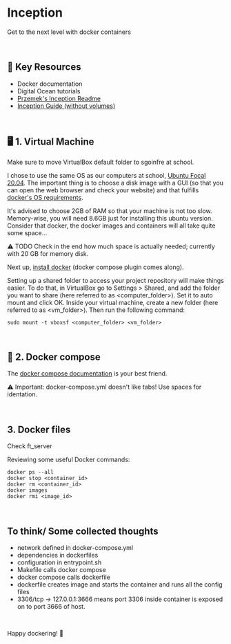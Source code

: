 # Inception
Get to the next level with docker containers 

<br/>

## 🔗​ Key Resources
* Docker documentation
* Digital Ocean tutorials
* [Przemek's Inception Readme](https://github.com/psleziak42/inception_docker)
* [Inception Guide (without volumes)](https://github.com/NEKuipers/Inception/blob/master/Inception_guide.txt)

<br/>

## ​🖥️​ 1. Virtual Machine
Make sure to move VirtualBox default folder to sgoinfre at school.

I chose to use the same OS as our computers at school, [Ubuntu Focal 20.04](https://releases.ubuntu.com/focal/).
The important thing is to choose a disk image with a GUI (so that you can open the web browser and check your website) and that fulfills [docker's OS requirements](https://docs.docker.com/engine/install/ubuntu/).

It's advised to choose 2GB of RAM so that your machine is not too slow.
Memory-wise, you will need 8.6GB just for installing this ubuntu version.
Consider that docker, the docker images and containers will all take quite some space...

​⚠️​ TODO Check in the end how much space is actually needed;
currently with 20 GB for memory disk.

Next up, [install docker](https://docs.docker.com/engine/install/ubuntu/) (docker compose plugin comes along).

Setting up a shared folder to access your project repository will make things easier.
To do that, in VirtualBox go to Settings > Shared, and add the folder you want to share (here referred to as <computer_folder>).
Set it to auto mount and click OK.
Inside your virtual machine, create a new folder (here referred to as <vm_folder>).
Then run the following command:
```
sudo mount -t vboxsf <computer_folder> <vm_folder>
```

<br/>

## 🐳 2. Docker compose
The [docker compose documentation](https://docs.docker.com/compose/compose-file/) is your best friend.

​⚠️ Important: docker-compose.yml doesn't like tabs! Use spaces for identation.

<br/>

## 3. Docker files
Check ft_server

Reviewing some useful Docker commands:
```
docker ps --all
docker stop <container_id>
docker rm <container_id>
docker images
docker rmi <image_id>
```

<br/>

## To think/ Some collected thoughts
* network defined in docker-compose.yml
* dependencies in dockerfiles
* configuration in entrypoint.sh
* Makefile calls docker compose
* docker compose calls dockerfile
* dockerfile creates image and starts the container and runs all the config files
* 3306/tcp -> 127.0.0.1:3666 means port 3306 inside container is exposed on to port 3666 of host.

<br/>

Happy dockering! 🐳